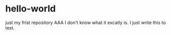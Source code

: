 # hello-world
just my frist repository AAA
I don't know what it excatly is. I just write this to test.
